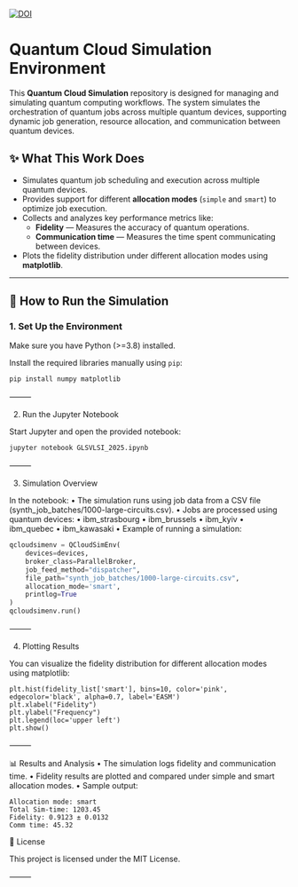 [![DOI](https://zenodo.org/badge/DOI/10.5281/zenodo.14997933.svg)](https://doi.org/10.5281/zenodo.14997933)

# Quantum Cloud Simulation Environment

This **Quantum Cloud Simulation** repository is designed for managing and simulating quantum computing workflows. The system simulates the orchestration of quantum jobs across multiple quantum devices, supporting dynamic job generation, resource allocation, and communication between quantum devices.

## ✨ **What This Work Does**
- Simulates quantum job scheduling and execution across multiple quantum devices.
- Provides support for different **allocation modes** (`simple` and `smart`) to optimize job execution.
- Collects and analyzes key performance metrics like:
  - **Fidelity** — Measures the accuracy of quantum operations.
  - **Communication time** — Measures the time spent communicating between devices.
- Plots the fidelity distribution under different allocation modes using **matplotlib**.

---

## 🚀 **How to Run the Simulation**
### 1. **Set Up the Environment**
Make sure you have Python (>=3.8) installed.

Install the required libraries manually using `pip`:

```bash
pip install numpy matplotlib
```


⸻

2. Run the Jupyter Notebook

Start Jupyter and open the provided notebook:
```bash
jupyter notebook GLSVLSI_2025.ipynb

```

⸻

3. Simulation Overview

In the notebook:
  • The simulation runs using job data from a CSV file (synth_job_batches/1000-large-circuits.csv).
  • Jobs are processed using quantum devices:
  • ibm_strasbourg
  • ibm_brussels
  • ibm_kyiv
  • ibm_quebec
  • ibm_kawasaki
  • Example of running a simulation:
```python
qcloudsimenv = QCloudSimEnv(
    devices=devices,
    broker_class=ParallelBroker,
    job_feed_method="dispatcher",
    file_path="synth_job_batches/1000-large-circuits.csv",
    allocation_mode='smart',
    printlog=True
)
qcloudsimenv.run()
```


⸻

4. Plotting Results

You can visualize the fidelity distribution for different allocation modes using matplotlib:
```
plt.hist(fidelity_list['smart'], bins=10, color='pink', edgecolor='black', alpha=0.7, label='EASM')
plt.xlabel("Fidelity")
plt.ylabel("Frequency")
plt.legend(loc='upper left')
plt.show()
```


⸻

📊 Results and Analysis
  • The simulation logs fidelity and communication time.
  • Fidelity results are plotted and compared under simple and smart allocation modes.
  • Sample output:
```
Allocation mode: smart
Total Sim-time: 1203.45
Fidelity: 0.9123 ± 0.0132
Comm time: 45.32
```


📄 License

This project is licensed under the MIT License.

⸻
